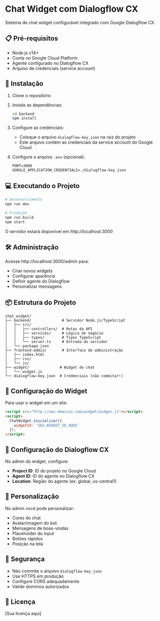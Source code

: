 # Chat Widget com Dialogflow CX

Sistema de chat widget configurável integrado com Google Dialogflow CX.

## 📋 Pré-requisitos

- Node.js v14+
- Conta no Google Cloud Platform
- Agente configurado no Dialogflow CX
- Arquivo de credenciais (service account)

## 🚀 Instalação

1. Clone o repositório
2. Instale as dependências:
   ```bash
   cd backend
   npm install
   ```

3. Configure as credenciais:
   - Coloque o arquivo `dialogflow-key.json` na raiz do projeto
   - Este arquivo contém as credenciais da service account do Google Cloud

4. Configure o arquivo `.env` (opcional):
   ```
   PORT=3000
   GOOGLE_APPLICATION_CREDENTIALS=./dialogflow-key.json
   ```

## 💻 Executando o Projeto

```bash
# Desenvolvimento
npm run dev

# Produção
npm run build
npm start
```

O servidor estará disponível em http://localhost:3000

## 🛠️ Administração

Acesse http://localhost:3000/admin para:
- Criar novos widgets
- Configurar aparência
- Definir agente do Dialogflow
- Personalizar mensagens

## 📦 Estrutura do Projeto

```
chat_widget/
├── backend/              # Servidor Node.js/TypeScript
│   ├── src/
│   │   ├── controllers/  # Rotas da API
│   │   ├── services/     # Lógica de negócio
│   │   ├── types/        # Tipos TypeScript
│   │   └── server.ts     # Entrada do servidor
│   └── package.json
├── frontend-admin/       # Interface de administração
│   ├── index.html
│   ├── css/
│   └── js/
├── widget/              # Widget do chat
│   └── widget.js
└── dialogflow-key.json  # Credenciais (não commitar!)
```

## 🔧 Configuração do Widget

Para usar o widget em um site:

```html
<script src="http://seu-dominio.com/widget/widget.js"></script>
<script>
  ChatWidget.inicializar({
    widgetId: 'SEU_WIDGET_ID_AQUI'
  });
</script>
```

## 📝 Configuração do Dialogflow CX

No admin do widget, configure:
- **Project ID**: ID do projeto no Google Cloud
- **Agent ID**: ID do agente no Dialogflow CX  
- **Location**: Região do agente (ex: global, us-central1)

## 🎨 Personalização

No admin você pode personalizar:
- Cores do chat
- Avatar/imagem do bot
- Mensagens de boas-vindas
- Placeholder do input
- Botões rápidos
- Posição na tela

## 🔐 Segurança

- Não commite o arquivo `dialogflow-key.json`
- Use HTTPS em produção
- Configure CORS adequadamente
- Valide domínios autorizados

## 📄 Licença

[Sua licença aqui]
